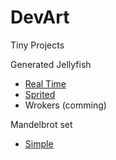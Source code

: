 DevArt
======

Tiny Projects

Generated Jellyfish
  * [Real Time](http://lexas.github.io/LXYZ/Jellyfish/)
  * [Sprited](http://lexas.github.io/LXYZ/Jellyfish/sprites)
  * Wrokers (comming)

Mandelbrot set
  * [Simple](http://lexas.github.io/LXYZ/Mandelbrot)
